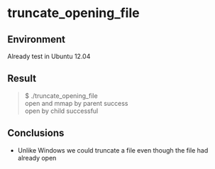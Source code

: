 truncate_opening_file
============

Environment
-
Already test in Ubuntu 12.04

Result
-
> $ ./truncate_opening_file  
open and mmap by parent success  
open by child successful  

Conclusions
-
 - Unlike Windows we could truncate a file even though the file had already open
